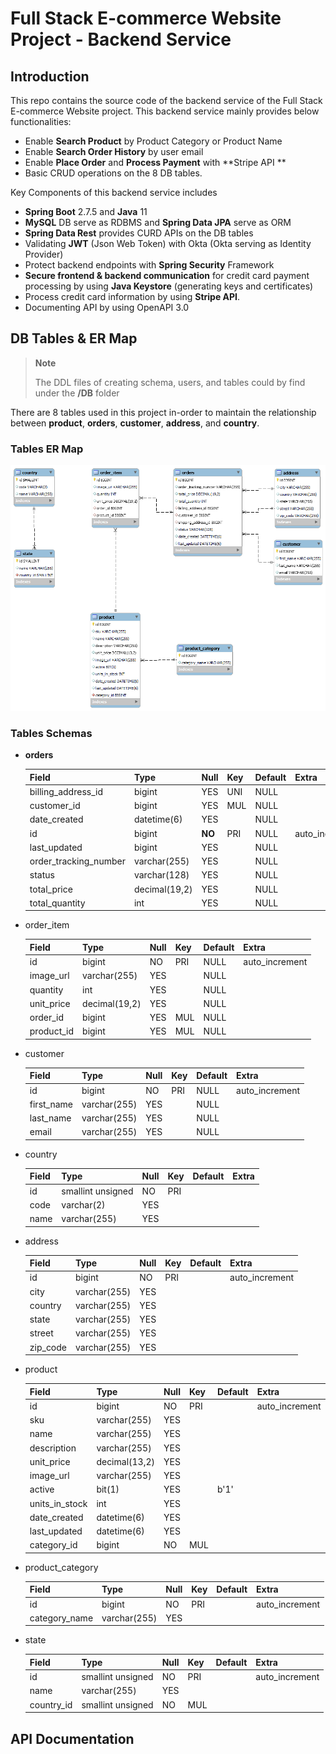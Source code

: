 # Full Stack E-commerce Website Project - Backend Service

## Introduction

This repo contains the source code of the backend service of the Full Stack E-commerce Website project. This backend service mainly provides below functionalities:
- Enable **Search Product** by Product Category or Product Name
- Enable **Search Order History** by user email
- Enable **Place Order** and **Process Payment** with **Stripe API ** 
- Basic CRUD operations on the 8 DB tables.


Key Components of this backend service includes
- **Spring Boot** 2.7.5 and **Java** 11
- **MySQL** DB serve as RDBMS and **Spring Data JPA** serve as ORM
- **Spring Data Rest** provides CURD APIs on the DB tables
- Validating **JWT** (Json Web Token) with Okta (Okta serving as Identity Provider)
- Protect backend endpoints with **Spring Security** Framework
- **Secure frontend & backend communication** for credit card payment processing by using **Java Keystore** (generating keys and certificates)
- Process credit card information by using **Stripe API**.
- Documenting API by using OpenAPI 3.0


## DB Tables & ER Map

> **Note**
> 
> The DDL files of creating schema, users, and tables could by find under the **/DB** folder

There are 8 tables used in this project in-order to maintain the relationship between **product**, **orders**, **customer**, **address**, and **country**.  


### Tables ER Map
![](/assets/Table_ER_Map.png)

### Tables Schemas

- **orders**

  | Field              | Type          | Null  |  Key  | Default | Extra           |
  | ------------------ | ------------- | ----- | ----- | ------- | --------------- |
  | billing_address_id | bigint        | YES   | UNI   | NULL    |                 |
  | customer_id        | bigint        | YES   | MUL   | NULL    |                 |
  | date_created       | datetime(6)   | YES   |       | NULL    |                 |
  | id                 | bigint        | **NO**| PRI   | NULL    | auto_increment  |
  | last_updated       | bigint        | YES   |       | NULL    |                 |
  | order_tracking_number| varchar(255)| YES   |       | NULL    |                 |
  | status             | varchar(128)  | YES   |       | NULL    |                 |
  | total_price        | decimal(19,2) | YES   |       | NULL    |                 |
  | total_quantity     |    int        | YES   |       | NULL    |                 |

- order_item

  | Field              | Type          | Null | Key | Default | Extra           |
  | ------------------ | ------------- | ----- | ----- | ------- | --------------- |
  | id                 | bigint        | NO   | PRI | NULL    | auto_increment |
  | image_url          | varchar(255)  | YES  |     | NULL    |                 |
  | quantity           | int           | YES  |     | NULL    |                 |
  | unit_price         | decimal(19,2) | YES  |     | NULL    |                 |
  | order_id           | bigint        | YES  | MUL | NULL    |                 |
  | product_id         | bigint        | YES  | MUL | NULL    |                 |

- customer

  | Field      | Type         | Null | Key | Default | Extra          |
  | ---------- | ------------ | ---- | --- | ------- | -------------- |
  | id         | bigint       | NO   | PRI | NULL    | auto_increment|
  | first_name | varchar(255) | YES  |     | NULL    |                |
  | last_name  | varchar(255) | YES  |     | NULL    |                |
  | email      | varchar(255) | YES  |     | NULL    |                |

- country

  | Field              | Type              | Null | Key | Default | Extra          |
  | ------------------ | ----------------- | ---- | --- | ------- | -------------- |
  | id                 | smallint unsigned | NO   | PRI |         |                |
  | code               | varchar(2)        | YES  |     |         |                |
  | name               | varchar(255)      | YES  |     |         |                |
  
- address

  | Field    | Type         | Null | Key | Default | Extra          |
  | -------- | ------------ | ---- | --- | ------- | -------------- |
  | id       | bigint       | NO   | PRI |         | auto_increment|
  | city     | varchar(255) | YES  |     |         |                |
  | country  | varchar(255) | YES  |     |         |                |
  | state    | varchar(255) | YES  |     |         |                |
  | street   | varchar(255) | YES  |     |         |                |
  | zip_code | varchar(255) | YES  |     |         |                |
  
- product

  | Field          | Type            | Null | Key | Default | Extra          |
  | -------------- | --------------- | ---- | --- | ------- | -------------- |
  | id             | bigint          | NO   | PRI |         | auto_increment|
  | sku            | varchar(255)    | YES  |     |         |                |
  | name           | varchar(255)    | YES  |     |         |                |
  | description    | varchar(255)    | YES  |     |         |                |
  | unit_price     | decimal(13,2)   | YES  |     |         |                |
  | image_url      | varchar(255)    | YES  |     |         |                |
  | active         | bit(1)          | YES  |     | b'1'    |                |
  | units_in_stock | int             | YES  |     |         |                |
  | date_created   | datetime(6)     | YES  |     |         |                |
  | last_updated   | datetime(6)     | YES  |     |         |                |
  | category_id    | bigint          | NO   | MUL |         |                |

- product_category

  | Field           | Type         | Null | Key | Default | Extra          |
  | --------------- | ------------ | ---- | --- | ------- | -------------- |
  | id              | bigint       | NO   | PRI |         | auto_increment|
  | category_name   | varchar(255) | YES  |     |         |                |

- state

  | Field       | Type               | Null | Key | Default | Extra          |
  | ----------- | ------------------ | ---- | --- | ------- | -------------- |
  | id          | smallint unsigned  | NO   | PRI |         | auto_increment|
  | name        | varchar(255)       | YES  |     |         |                |
  | country_id  | smallint unsigned  | NO   | MUL |         |                |




## API Documentation
